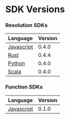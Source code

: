 # SDK Versions

### Resolution SDKs

| Language | Version |
| -------- | ------- |
| [Javascript](https://www.npmjs.com/package/ergonames) | 0.4.0 |
| [Rust](https://crates.io/crates/ergonames) | 0.4.4 |
| [Python](https://pypi.org/project/ergonames/) | 0.4.0 |
| [Scala](https://github.com/ergonames/ergo-names-scala-sdk/packages/1517404) | 0.4.0 |

### Function SDKs

| Language | Version |
| -------- | ------- |
| [Javascript](https://www.npmjs.com/package/ergonames-tx-lib) | 0.1.0 |